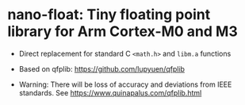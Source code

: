 # nano-float: Tiny floating point library for Arm Cortex-M0 and M3

- Direct replacement for standard C `<math.h>` and `libm.a` functions

- Based on qfplib: https://github.com/lupyuen/qfplib

- Warning: There will be loss of accuracy and deviations from IEEE standards. See https://www.quinapalus.com/qfplib.html
